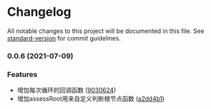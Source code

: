 # Changelog

All notable changes to this project will be documented in this file. See [standard-version](https://github.com/conventional-changelog/standard-version) for commit guidelines.

### 0.0.6 (2021-07-09)


### Features

* 增加每次循环的回调函数 ([9030624](https://github.com/any86/arr2tree/commit/9030624923fb018976763dfea3b82942219f320e))
* 增加assessRoot用来自定义判断根节点函数 ([a2dd4b1](https://github.com/any86/arr2tree/commit/a2dd4b1930e6b021c21405149491546891829db1))
